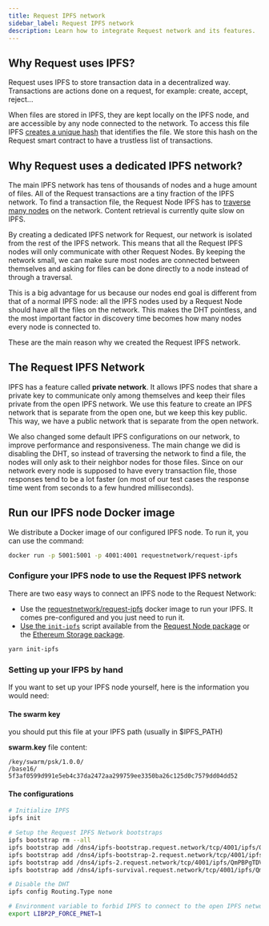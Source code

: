 ```yaml
---
title: Request IPFS network
sidebar_label: Request IPFS network
description: Learn how to integrate Request network and its features.
---
```


## Why Request uses IPFS?

Request uses IPFS to store transaction data in a decentralized way. Transactions are actions done on a request, for example: create, accept, reject...

When files are stored in IPFS, they are kept locally on the IPFS node, and are accessible by any node connected to the network. To access this file IPFS [creates a unique hash](https://medium.com/textileio/whats-really-happening-when-you-add-a-file-to-ipfs-ae3b8b5e4b0f) that identifies the file. We store this hash on the Request smart contract to have a trustless list of transactions.

## Why Request uses a dedicated IPFS network?

The main IPFS network has tens of thousands of nodes and a huge amount of files. All of the Request transactions are a tiny fraction of the IPFS network. To find a transaction file, the Request Node IPFS has to [traverse many nodes](https://medium.com/textileio/how-the-ipfs-dht-works-47af8bfd3c6a) on the network. Content retrieval is currently quite slow on IPFS.

By creating a dedicated IPFS network for Request, our network is isolated from the rest of the IPFS network. This means that all the Request IPFS nodes will only communicate with other Request Nodes. By keeping the network small, we can make sure most nodes are connected between themselves and asking for files can be done directly to a node instead of through a traversal.

This is a big advantage for us because our nodes end goal is different from that of a normal IPFS node: all the IPFS nodes used by a Request Node should have all the files on the network. This makes the DHT pointless, and the most important factor in discovery time becomes how many nodes every node is connected to.

These are the main reason why we created the Request IPFS network.

## The Request IPFS Network

IPFS has a feature called **private network**. It allows IPFS nodes that share a private key to communicate only among themselves and keep their files private from the open IPFS network. We use this feature to create an IPFS network that is separate from the open one, but we keep this key public. This way, we have a public network that is separate from the open network.

We also changed some default IPFS configurations on our network, to improve performance and responsiveness. The main change we did is disabling the DHT, so instead of traversing the network to find a file, the nodes will only ask to their neighbor nodes for those files. Since on our network every node is supposed to have every transaction file, those responses tend to be a lot faster \(on most of our test cases the response time went from seconds to a few hundred milliseconds\).

## Run our IPFS node Docker image

We distribute a Docker image of our configured IPFS node.
To run it, you can use the command:

```bash
docker run -p 5001:5001 -p 4001:4001 requestnetwork/request-ipfs
```

### Configure your IPFS node to use the Request IPFS network

There are two easy ways to connect an IPFS node to the Request Network:

- Use the [requestnetwork/request-ipfs](https://hub.docker.com/r/requestnetwork/request-ipfs) docker image to run your IPFS. It comes pre-configured and you just need to run it.
- [Use the `init-ipfs`](https://github.com/RequestNetwork/requestNetwork-private/blob/development/packages/ethereum-storage/scripts/init-ipfs.js) script available from the [Request Node package](https://github.com/RequestNetwork/requestNetwork-private/tree/development/packages/request-node) or the [Ethereum Storage package](https://github.com/RequestNetwork/requestNetwork-private/tree/development/packages/ethereum-storage).

```bash
yarn init-ipfs
```

### Setting up your IFPS by hand

If you want to set up your IPFS node yourself, here is the information you would need:

#### The swarm key

you should put this file at your IPFS path \(usually in \$IPFS_PATH\)

**swarm.key** file content:

```text
/key/swarm/psk/1.0.0/
/base16/
5f3af0599d991e5eb4c37da2472aa299759ee3350ba26c125d0c7579dd04dd52
```

#### The configurations

```bash
# Initialize IPFS
ipfs init

# Setup the Request IPFS Network bootstraps
ipfs bootstrap rm --all
ipfs bootstrap add /dns4/ipfs-bootstrap.request.network/tcp/4001/ipfs/QmaSrBXFBaupfeGMTuigswtKtsthbVaSonurjTV967Fdxx
ipfs bootstrap add /dns4/ipfs-bootstrap-2.request.network/tcp/4001/ipfs/QmYdcSoVNU1axgSnkRAyHtwsKiSvFHXeVvRonGCAV9LVEj
ipfs bootstrap add /dns4/ipfs-2.request.network/tcp/4001/ipfs/QmPBPgTDVjveRu6KjGVMYixkCSgGtVyV8aUe6wGQeLZFVd
ipfs bootstrap add /dns4/ipfs-survival.request.network/tcp/4001/ipfs/Qmb6a5DH45k8JwLdLVZUhRhv1rnANpsbXjtsH41esGhNCh

# Disable the DHT
ipfs config Routing.Type none

# Environment variable to forbid IPFS to connect to the open IPFS network
export LIBP2P_FORCE_PNET=1
```
